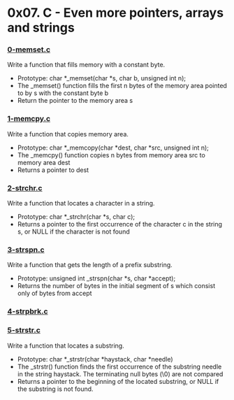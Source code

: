 # 0x07. C - Even more pointers, arrays and strings

### [0-memset.c]()

Write a function that fills memory with a constant byte.
* Prototype: char \*\_memset(char \*s, char b, unsigned int n);
* The \_memset() function fills the first n bytes of the memory area pointed to by s with the constant byte b
* Return the pointer to the memory area s

### [1-memcpy.c]()
Write a function that copies memory area.
* Prototype: char \*\_memcopy(char \*dest, char \*src, unsigned int n);
* The \_memcpy() function copies n bytes from memory area src to memory area dest
* Returns a pointer to dest

### [2-strchr.c]()
Write a function that locates a character in a string.
* Prototype: char \*\_strchr(char \*s, char c);
* Returns a pointer to the first occurrence of the character c in the string s, or NULL if the character is not found

### [3-strspn.c]()
Write a function that gets the length of a prefix substring.
* Prototype: unsigned int \_strspn(char \*s, char \*accept);
* Returns the number of bytes in the initial segment of s which consist only of bytes from accept

### [4-strpbrk.c]()

### [5-strstr.c]()
Write a function that locates a substring.
* Prototype: char \*\_strstr(char \*haystack, char \*needle)
* The \_strstr() function finds the first occurrence of the substring needle in the string haystack. The terminating null bytes (\0) are not compared
* Returns a pointer to the beginning of the located substring, or NULL if the substring is not found.
